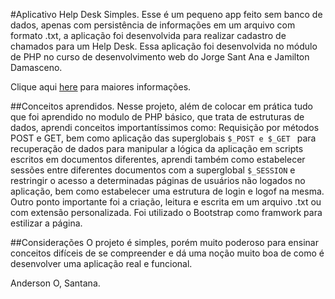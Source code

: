 #Aplicativo Help Desk Simples.
Esse é um pequeno app feito sem banco de dados, apenas com persistência de informações em um arquivo com formato .txt, a aplicação foi desenvolvida para realizar cadastro de chamados para um Help Desk.
Essa aplicação foi desenvolvida no módulo de PHP no curso de desenvolvimento web do Jorge Sant Ana e Jamilton Damasceno.

Clique aqui [here](https://www.udemy.com/share/101WqGAkQacF9VR3w=/ "Link do Curso") para maiores informações.

##Conceitos aprendidos.
Nesse projeto, além de colocar em prática tudo que foi aprendido no modulo de PHP básico, que trata de estruturas de dados, aprendi conceitos importantíssimos como: Requisição por métodos POST e GET, bem como aplicação das superglobais ``` $_POST e $_GET  ``` para recuperação de dados para manipular a lógica da aplicação em scripts escritos em documentos diferentes, aprendi também como estabelecer sessões entre diferentes documentos com a superglobal ``` $_SESSION ``` e restringir o acesso a determinadas páginas de usuários não logados no aplicação, bem como estabelecer uma estrutura de login e logof na mesma. 
Outro ponto importante foi a criação, leitura e escrita em um arquivo .txt ou com extensão personalizada.
Foi utilizado o Bootstrap como framwork para estilizar a página.

##Considerações
O projeto é simples, porém muito poderoso para ensinar conceitos difíceis de se compreender e dá uma noção muito boa de como é desenvolver uma aplicação real e funcional.

Anderson O, Santana.